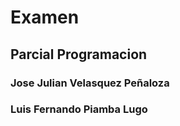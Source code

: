 # Examen

## Parcial Programacion

### Jose Julian Velasquez Peñaloza 
### Luis Fernando Piamba Lugo

